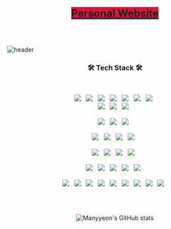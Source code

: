 <div align="center">
<a href="https://rainy-bandana-838.notion.site/Dayeon-Yoo-13c632e2aefe4f998302108e35a30513?pvs=4" target="_blank" style="font-size:24; font-weight: bold; background-color: crimson;"">Personal Website</a>
</div>

</br></br>

![header](https://capsule-render.vercel.app/api?type=wave&color=timeAuto&height=200&section=header&text=Dayeon&fontSize=90)

<h3 align="center"><b>🛠 Tech Stack 🛠</b></h3>

</br>
<div align="center">
<p align="center">
<img src="https://img.shields.io/badge/HTML-E34C26?style=for-the-badge&logo=HTML5&logoColor=white"></a> &nbsp
<img src="https://img.shields.io/badge/CSS3-264DE4?style=for-the-badge&logo=CSS3&logoColor=white"></a> &nbsp
<img src="https://img.shields.io/badge/Javascript-F7DF1E?style=for-the-badge&logo=Javascript&logoColor=white"></a> &nbsp
<img src="https://img.shields.io/badge/TypeScript-3178C6?style=for-the-badge&logo=TypeScript&logoColor=white"></a> &nbsp
<img src="https://img.shields.io/badge/React-61DAFB?style=for-the-badge&logo=React&logoColor=white"></a> &nbsp
<img src="https://img.shields.io/badge/Next.js-000000?style=for-the-badge&logo=Next.js&logoColor=white"></a> &nbsp
<img src="https://img.shields.io/badge/recoil-f26b00?style=for-the-badge&logo=Recoil&logoColor=white"></a> &nbsp <br/>
<img src="https://img.shields.io/badge/styled components-DB7093?style=for-the-badge&logo=styled-components&logoColor=white"></a> &nbsp
<img src="https://img.shields.io/badge/sass-CC6699?style=for-the-badge&logo=sass&logoColor=white"></a> &nbsp
<img src="https://img.shields.io/badge/tailwindcss-06B6D4?style=for-the-badge&logo=tailwindcss&logoColor=white"></a> &nbsp <br/> <br/>
<img src="https://img.shields.io/badge/java-F89820?style=for-the-badge&logo=openjdk&logoColor=white"></a> &nbsp
<img src="https://img.shields.io/badge/c-%2300599C.svg?style=for-the-badge&logo=c&logoColor=white"></a> &nbsp
<img src="https://img.shields.io/badge/c++-%2300599C.svg?style=for-the-badge&logo=c%2B%2B&logoColor=white"></a> &nbsp <br/><br/>
<img src="https://img.shields.io/badge/latex-%23008080.svg?style=for-the-badge&logo=latex&logoColor=white"></a> &nbsp
<img src="https://img.shields.io/badge/Dart-0175C2?style=for-the-badge&logo=Dart&logoColor=white"></a> &nbsp
<img src="https://img.shields.io/badge/Flutter-02569B?style=for-the-badge&logo=Flutter&logoColor=white"></a> &nbsp
<img src="https://img.shields.io/badge/React Native-61DAFB?style=for-the-badge&logo=React&logoColor=white"></a> &nbsp <br/><br/>
<img src="https://img.shields.io/badge/Node.js-5FA04E?style=for-the-badge&logo=Node.js&logoColor=white"></a> &nbsp
<img src="https://img.shields.io/badge/Nest.js-E0234E?style=for-the-badge&logo=Nestjs&logoColor=white"></a> &nbsp
<img src="https://img.shields.io/badge/PostgreSQL-4169E1?style=for-the-badge&logo=PostgreSQL&logoColor=white"></a> &nbsp
<img src="https://img.shields.io/badge/typeorm-FE0803?style=for-the-badge&logo=typeorm&logoColor=white"></a> &nbsp <br/> <br/>
<img src="https://img.shields.io/badge/Python-3776AB?style=for-the-badge&logo=Python&logoColor=white"></a> &nbsp
<img src="https://img.shields.io/badge/scikitlearn-F7931E?style=for-the-badge&logo=scikitlearn&logoColor=white"></a> &nbsp
<img src="https://img.shields.io/badge/tensorflow-FFA800?style=for-the-badge&logo=tensorflow&logoColor=white"></a> &nbsp
<img src="https://img.shields.io/badge/pytorch-DE3412?style=for-the-badge&logo=pytorch&logoColor=white"></a> &nbsp
<img src="https://img.shields.io/badge/Keras-%23D00000.svg?style=for-the-badge&logo=Keras&logoColor=white"></a> &nbsp <br/> <br/>
<img src="https://img.shields.io/badge/-Amazon AWS-232F3E?style=for-the-badge&logo=amazonaws&logoColor=white"/></a> &nbsp
<img src="https://img.shields.io/badge/-Amazon EC2-FF9900?style=for-the-badge&logo=amazonec2&logoColor=white"/></a> &nbsp
<img src="https://img.shields.io/badge/Amazon%20S3-FF9900?style=for-the-badge&logo=amazons3&logoColor=white"></a> &nbsp
<img src="https://img.shields.io/badge/-Google Cloud-4285F4?style=for-the-badge&logo=googlecloud&logoColor=white"/></a> &nbsp
<img src="https://img.shields.io/badge/-Google Cloud Storage-AECBFA?style=for-the-badge&logo=googlecloudstorage&logoColor=white"/></a> &nbsp
<img src="https://img.shields.io/badge/vercel-%23000000.svg?style=for-the-badge&logo=vercel&logoColor=white"></a> &nbsp
<img src="https://img.shields.io/badge/firebase-%23039BE5.svg?style=for-the-badge&logo=firebase"></a> &nbsp
<img src="https://img.shields.io/badge/-Amazon Route 53-8C4FFF?style=for-the-badge&logo=amazonroute53&logoColor=white"/></a> &nbsp
<img src="https://img.shields.io/badge/-Amazon RDS-527FFF?style=for-the-badge&logo=amazonrds&logoColor=white"/></a> &nbsp


</br></br>

<!-- [![Most Used Languages](https://github-readme-stats.vercel.app/api/top-langs/?username=manyyeon&layout=compact)](https://github.com/anuraghazra/github-readme-stats) -->
![Manyyeon's GitHub stats](https://github-readme-stats.vercel.app/api?username=manyyeon&show_icons=true&theme=default_repocard)
</div>
<!--
**manyyeon/manyyeon** is a ✨ _special_ ✨ repository because its `README.md` (this file) appears on your GitHub profile.

Here are some ideas to get you started:

- 🔭 I’m currently working on ...
- 🌱 I’m currently learning ...
- 👯 I’m looking to collaborate on ...
- 🤔 I’m looking for help with ...
- 💬 Ask me about ...
- 📫 How to reach me: ...
- 😄 Pronouns: ...
- ⚡ Fun fact: ...
-->

